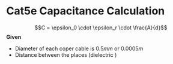 # Cat5e Capacitance Calculation

$$C = \epsilon_0 \cdot \epsilon_r \cdot \frac{A}{d}$$
**Given**
 - Diameter of each coper cable is $0.5 mm$ or $0.0005 m$
 - Distance between the places (dielectric )
